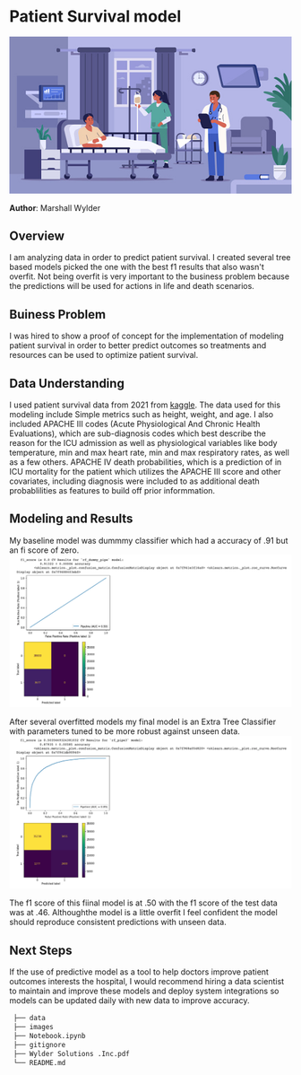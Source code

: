 # Patient Survival model

![istockphoto-1194838627-170667a](https://github.com/MarshallWylder/Project-3/blob/main/images/istockphoto-1194838627-170667a.jpeg)

**Author**: Marshall Wylder

## Overview
    
I am analyzing data in order to predict patient survival. I created several tree based models picked the one with the best f1 results that also wasn't overfit. Not being overfit is very important to the business problem because the predictions will be used for actions in life and death scenarios.

## Buiness Problem

I was hired to show a proof of concept for the implementation of modeling patient survival in order to better predict outcomes so treatments and resources can be used to optimize patient survival.

## Data Understanding

I used patient survival data from 2021 from [kaggle](https://www.kaggle.com/datasets/mitishaagarwal/patient). The data used for this modeling include Simple metrics such as height, weight, and age. I also included APACHE III codes (Acute Physiological And Chronic Health Evaluations), which are sub-diagnosis codes which best describe the reason for the ICU admission as well as physiological variables like body temperature, min and max heart rate, min and max respiratory rates, as well as a few others. APACHE IV death probabilities, which is a  prediction of in ICU mortality for the patient which utilizes the APACHE III score and other covariates, including diagnosis were included to as additional death probablilities as features to build off prior informmation. 

## Modeling and Results

My baseline model was dummmy classifier which had a accuracy of .91 but an fi score of zero.   
![Dummy Model](https://github.com/MarshallWylder/Project-3/blob/main/images/Dummy%20model.png)

After several overfitted models my final model is an Extra Tree Classifier with parameters tuned to be more robust against unseen data.
![Final Model](https://github.com/MarshallWylder/Project-3/blob/main/images/Final%20model.png)

The f1 score of this fiinal model is at .50 with the f1 score of the test data was at .46. Althoughthe model is a little overfit I feel confident the model should reproduce consistent predictions with unseen data.

## Next Steps

If the use of predictive model as a tool to help doctors improve patient outcomes interests the hospital, I would recommend hiring a data scientist to maintain and improve these models and deploy system integrations so models can be updated daily with new data to improve accuracy.


```
 ├── data
 ├── images
 ├── Notebook.ipynb
 ├── gitignore
 ├── Wylder Solutions .Inc.pdf
 └── README.md
```
